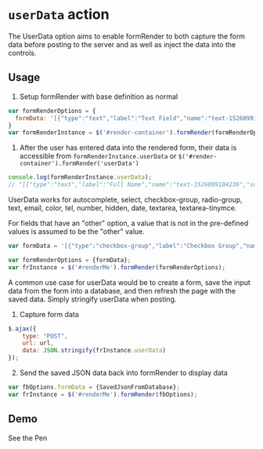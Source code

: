# `userData` action

The UserData option aims to enable formRender to both capture the form data before posting to the server and as well as inject the data into the controls.

## Usage
1. Setup formRender with base definition as normal
```javascript
var formRenderOptions = {
  formData: '[{"type":"text","label":"Text Field","name":"text-1526099104236","subtype":"text"}]';
}
var formRenderInstance = $('#render-container').formRender(formRenderOptions);
```

1. After the user has entered data into the rendered form, their data is accessible from `formRenderInstance.userData` or `$('#render-container').formRender('userData')`
```javascript
console.log(formRenderInstance.userData);
// "[{"type":"text","label":"Full Name","name":"text-1526099104236","subtype":"text","userData":["John Smith"]}]"
```

UserData works for autocomplete, select, checkbox-group, radio-group, text, email, color, tel, number, hidden, date, textarea, textarea-tinymce.

For fields that have an "other" option, a value that is not in the pre-defined values is assumed to be the "other" value.

```javascript
var formData = '[{"type":"checkbox-group","label":"Checkbox Group","name":"checkbox-group-1526095813035","other":true,"values":[{"label":"Option 1","value":"option-1"},{"label":"2","value":"2"}],"userData":["option-1","Bilbo \\\"baggins\\\""]}]';

var formRenderOptions = {formData};
var frInstance = $('#renderMe').formRender(formRenderOptions);
```

A common use case for userData would be to create a form, save the input data from the form into a database, and then refresh the page with the saved data. Simply stringify userData when posting.

1. Capture form data
```javascript
$.ajax({
    type: "POST",
    url: url,
    data: JSON.stringify(frInstance.userData)
});
```

2. Send the saved JSON data back into formRender to display data
```javascript
var fbOptions.formData = {SavedJsonFromDatabase};
var frInstance = $('#renderMe').formRender(fbOptions);
```

## Demo
<p data-height="300" data-theme-id="22927" data-slug-hash="QGjqbV" data-default-tab="js,result" data-user="sudharshan" data-pen-title="formRender: userData" class="codepen">See the Pen</p>



